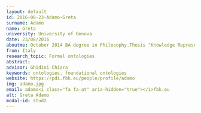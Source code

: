```yaml
---
layout: default 
id: 2016-08-23-Adamo-Greta
surname: Adamo
name: Greta
university: University of Genova
date: 23/08/2016
aboutme: October 2014 BA degree in Philosophy.Thesis "Knowledge Representation and Formal Ontologies" July 2016 MA degree in Philosophy "Ontologies, Concepts and Mental Disorders: DSM 5 and Schizophrenia"
from: Italy
research_topic: Formal ontologies
abstract: 
advisor: Ghidini Chiara
keywords: ontologies, foundational ontologies
website: https://pdi.fbk.eu/people/profile/adamo
img: adamo.jpg
email: adamo<i class="fa fa-at" aria-hidden="true"></i>fbk.eu
alt: Greta Adamo
modal-id: stud2
---
```

